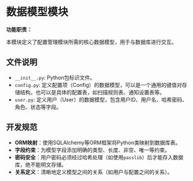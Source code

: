 # 数据模型模块

**功能职责：**

本模块定义了配置管理模块所需的核心数据模型，用于与数据库进行交互。

## 文件说明

- `__init__.py`: Python包标识文件。
- `config.py`: 定义配置项（Config）的数据模型，可以是一个通用的键值对存储结构，也可以是具体的配置表，如扫描规则表、通知设置表等。
- `user.py`: 定义用户（User）的数据模型，包含用户ID、用户名、哈希密码、角色、状态等字段。

## 开发规范

- **ORM映射**：使用SQLAlchemy等ORM框架将Python类映射到数据库表。
- **字段约束**：为模型字段添加明确的类型、长度、非空、唯一等约束。
- **密码安全**：用户密码必须经过哈希处理（如使用`passlib`）后才能存入数据库，绝不能明文存储。
- **关系定义**：清晰地定义模型之间的关系（如用户与配置之间的关系）。